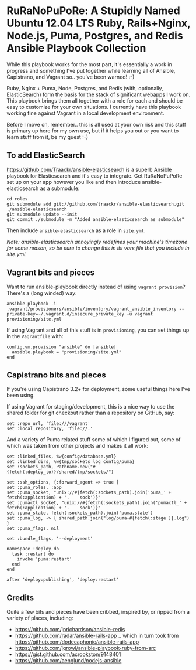 # RuRaNoPuPoRe: A Stupidly Named Ubuntu 12.04 LTS Ruby, Rails+Nginx, Node.js, Puma, Postgres, and Redis Ansible Playbook Collection

While this playbook works for the most part, it's essentially a work in progress and something I've put together while learning all of Ansible, Capistrano, and Vagrant so.. you've been warned! :-)

Ruby, Nginx + Puma, Node, Postgres, and Redis (with, optionally, ElasticSearch) form the basis for the stack of significant webapps I work on. This playbook brings them all together with a role for each and should be easy to customize for your own situations. I currently have this playbook working fine against Vagrant in a local development environment.

Before I move on, remember.. this is all used at your own risk and this stuff is primary up here for my own use, but if it helps you out or you want to learn stuff from it, be my guest :-)

## To add ElasticSearch

https://github.com/Traackr/ansible-elasticsearch is a superb Ansible playbook for Elasticsearch and it's easy to integrate. Get RuRaNoPuPoRe set up on your app however you like and then introduce ansible-elasticsearch as a submodule:

    cd roles
    git submodule add git://github.com/traackr/ansible-elasticsearch.git ./ansible-elasticsearch
    git submodule update --init
    git commit ./submodule -m "Added ansible-elasticsearch as submodule"

Then include `ansible-elasticsearch` as a role in `site.yml`.

*Note: ansible-elasticsearch annoyingly redefines your machine's timezone for some reason, so be sure to change this in its vars file that you include in site.yml.*

## Vagrant bits and pieces

Want to run ansible-playbook directly instead of using `vagrant provision`? There's a (long winded) way:

    ansible-playbook -i .vagrant/provisioners/ansible/inventory/vagrant_ansible_inventory --private-key=~/.vagrant.d/insecure_private_key -u vagrant provisioning/site.yml

If using Vagrant and all of this stuff is in `provisioning`, you can set things up in the `Vagrantfile` with:

    config.vm.provision "ansible" do |ansible|
      ansible.playbook = "provisioning/site.yml"
    end

## Capistrano bits and pieces

If you're using Capistrano 3.2+ for deployment, some useful things here I've been using.

If using Vagrant for staging/development, this is a nice way to use the shared folder for git checkout rather than a repository on GitHub, say:

    set :repo_url, 'file:///vagrant'
    set :local_repository, 'file://.'

And a variety of Puma related stuff some of which I figured out, some of which was taken from other projects and makes it all work:

    set :linked_files, %w{config/database.yml}
    set :linked_dirs, %w{tmp/sockets log config/puma}
    set :sockets_path, Pathname.new("#{fetch(:deploy_to)}/shared/tmp/sockets/")

    set :ssh_options, {:forward_agent => true }
    set :puma_roles, :app
    set :puma_socket, "unix://#{fetch(:sockets_path).join('puma_' + fetch(:application) + '.    sock')}"
    set :pumactl_socket, "unix://#{fetch(:sockets_path).join('pumactl_' + fetch(:application) + '.    sock')}"
    set :puma_state, fetch(:sockets_path).join('puma.state')
    set :puma_log, -> { shared_path.join("log/puma-#{fetch(:stage )}.log") }
    set :puma_flags, nil

    set :bundle_flags, '--deployment'

    namespace :deploy do
      task :restart do
        invoke 'puma:restart'
      end
    end

    after 'deploy:publishing', 'deploy:restart'

## Credits

Quite a few bits and pieces have been cribbed, inspired by, or ripped from a variety of places, including:

* https://github.com/jprichardson/ansible-redis
* https://github.com/radar/ansible-rails-app .. which in turn took from https://github.com/dodecaphonic/ansible-rails-app
* https://github.com/jgrowl/ansible-playbook-ruby-from-src
* https://gist.github.com/acrookston/9148401
* https://github.com/aenglund/nodejs-ansible
